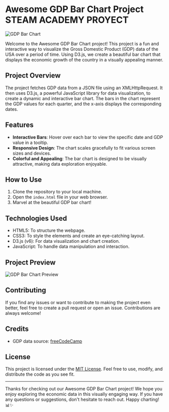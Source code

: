 # Awesome GDP Bar Chart Project STEAM ACADEMY PROYECT

![GDP Bar Chart]((https://i.imgur.com/fq4OjFR.png))

Welcome to the Awesome GDP Bar Chart project! This project is a fun and interactive way to visualize the Gross Domestic Product (GDP) data of the USA over a period of time. Using D3.js, we create a beautiful bar chart that displays the economic growth of the country in a visually appealing manner.

## Project Overview

The project fetches GDP data from a JSON file using an XMLHttpRequest. It then uses D3.js, a powerful JavaScript library for data visualization, to create a dynamic and interactive bar chart. The bars in the chart represent the GDP values for each quarter, and the x-axis displays the corresponding dates.

## Features

- **Interactive Bars**: Hover over each bar to view the specific date and GDP value in a tooltip.
- **Responsive Design**: The chart scales gracefully to fit various screen sizes and devices.
- **Colorful and Appealing**: The bar chart is designed to be visually attractive, making data exploration enjoyable.

## How to Use

1. Clone the repository to your local machine.
2. Open the `index.html` file in your web browser.
3. Marvel at the beautiful GDP bar chart!

## Technologies Used

- HTML5: To structure the webpage.
- CSS3: To style the elements and create an eye-catching layout.
- D3.js (v6): For data visualization and chart creation.
- JavaScript: To handle data manipulation and interaction.

## Project Preview

![GDP Bar Chart Preview]((https://i.imgur.com/fq4OjFR.png))

## Contributing

If you find any issues or want to contribute to making the project even better, feel free to create a pull request or open an issue. Contributions are always welcome!

## Credits

- GDP data source: [freeCodeCamp](https://www.freecodecamp.org/)

## License

This project is licensed under the [MIT License](LICENSE). Feel free to use, modify, and distribute the code as you see fit.

---

Thanks for checking out our Awesome GDP Bar Chart project! We hope you enjoy exploring the economic data in this visually engaging way. If you have any questions or suggestions, don't hesitate to reach out. Happy charting! 📊✨

